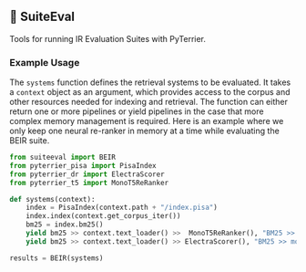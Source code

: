## 🍬 SuiteEval

Tools for running IR Evaluation Suites with PyTerrier.

### Example Usage

The `systems` function defines the retrieval systems to be evaluated. It takes a `context` object as an argument, which provides access to the corpus and other resources needed for indexing and retrieval. The function can either return one or more pipelines or yield pipelines in the case that more complex memory management is required. Here is an example where we only keep one neural re-ranker in memory at a time while evaluating the BEIR suite.

```python
from suiteeval import BEIR
from pyterrier_pisa import PisaIndex
from pyterrier_dr import ElectraScorer
from pyterrier_t5 import MonoT5ReRanker

def systems(context):
    index = PisaIndex(context.path + "/index.pisa")
    index.index(context.get_corpus_iter())
    bm25 = index.bm25()
    yield bm25 >> context.text_loader() >>  MonoT5ReRanker(), "BM25 >> monoT5"
    yield bm25 >> context.text_loader() >> ElectraScorer(), "BM25 >> monoELECTRA"

results = BEIR(systems)
```
